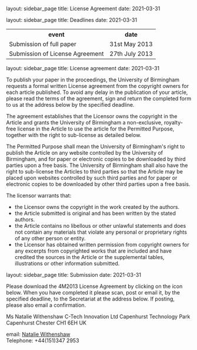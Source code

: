 layout: sidebar_page
title: License Agreement
date: 2021-03-31

layout: sidebar_page
title: Deadlines
date: 2021-03-31

<table class="info" style="width:100%;">
<tr><th>event</th><th>date</th></tr>
<tr class="current"><td>Submission of full paper</td><td>31st May 2013</td></tr>  
<tr><td>Submission of License Agreement</td><td>27th July 2013</td></tr> 
</table>
<!--break-->
layout: sidebar_page
title: License agreement
date: 2021-03-31

To publish your paper in the proceedings, the University of Birmingham requests a formal written License agreement from the copyright owners for each article published. To avoid any delay in the publication of your article, please read the terms of the agreement, sign and return the completed form to us at the address below by the specified deadline.

The agreement establishes that the Licensor owns the copyright in the Article and grants the University of Birmingham a non-exclusive, royalty-free license in the Article to use the article for the Permitted Purpose, together with the right to sub-license as detailed below. 

The Permitted Purpose shall mean the University of Birmingham's right to publish the Article on any website controlled by the University of Birmingham, and for paper or electronic copies to be downloaded by third parties upon a free basis. The University of Birmingham shall also have the right to sub-license the Articles to third parties so that the Article may be placed upon websites controlled by such third parties and for paper or electronic copies to be downloaded by other third parties upon a free basis.

The licensor warrants that:  

 * the Licensor owns the copyright in the work created by the  authors.  
 * the Article submitted is original and has been written by the stated authors.  
 * the Article contains no libellous or other unlawful statements and does not contain any materials that violate any personal or proprietary rights of any other person or entity. 
 * the Licensor has obtained written permission from copyright owners for any excerpts from copyrighted works that are included and have credited the sources in  the Article or  the supplemental tables, illustrations or other information submitted. 

layout: sidebar_page
title: Submission
date: 2021-03-31

Please download the 4M2013 License Agreement by clicking on the icon below. When you have completed it please scan, post or email it, by the specified deadline, to the Secretariat at the address below. If posting, please also email a confirmation.

Ms Natalie Withenshaw
C-Tech Innovation Ltd
Capenhurst Technology Park
Capenhurst
Chester
CH1 6EH
UK   

email: [Natalie Withenshaw](mailto:natalie.withenshaw@ctechinnovation.com)   
Telephone: +44(151)347 2953